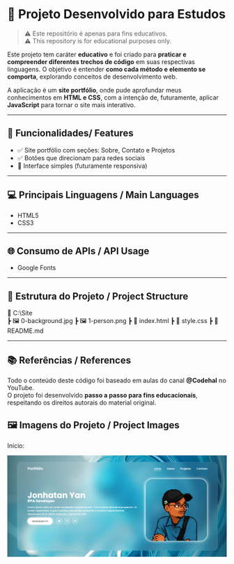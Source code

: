 
# 🚀 Projeto Desenvolvido para Estudos
> ⚠️ Este repositório é apenas para fins educativos.  
> ⚠️ This repository is for educational purposes only.

Este projeto tem caráter **educativo** e foi criado para **praticar e compreender diferentes trechos de código** em suas respectivas linguagens. O objetivo é entender **como cada método e elemento se comporta**, explorando conceitos de desenvolvimento web.

A aplicação é um **site portfólio**, onde pude aprofundar meus conhecimentos em **HTML e CSS**, com a intenção de, futuramente, aplicar **JavaScript** para tornar o site mais interativo.

---

## 🌟 Funcionalidades/ Features
- ✅ Site portfólio com seções: Sobre, Contato e Projetos  
- ✅ Botões que direcionam para redes sociais  
- 🧩 Interface simples (futuramente responsiva)

---

## 💻 Principais Linguagens / Main Languages
- HTML5  
- CSS3  

---

## 🌐 Consumo de APIs / API Usage
- Google Fonts

---

## 📁 Estrutura do Projeto / Project Structure
📂 C:\Site\
┣ 🖼️ 0-background.jpg
┣ 🖼️ 1-person.png
┣ 📜 index.html
┣ 📜 style.css
┣ 📜 README.md


---

## 📚 Referências / References
Todo o conteúdo deste código foi baseado em aulas do canal **@Codehal** no YouTube.  
O projeto foi desenvolvido **passo a passo para fins educacionais**, respeitando os direitos autorais do material original.

## 🖼️ Imagens do Projeto / Project Images
 Início:

![alt text](home.png)
